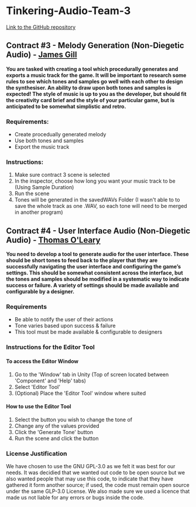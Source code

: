 # Tinkering-Audio-Team-3
[Link to the GitHub repository](https://github.com/atdeJimmyG/Tinkering-Audio-Team-3)

## Contract #3 - Melody Generation (Non-Diegetic Audio) - [James Gill](https://github.com/atdeJimmyG)
**You are tasked with creating a tool which procedurally generates and exports
a music track for the game. It will be important to research some rules to see
which tones and samples go well with each other to design the synthesiser. An
ability to draw upon both tones and samples is expected! The style of music
is up to you as the developer, but should fit the creativity card brief and the
style of your particular game, but is anticipated to be somewhat simplistic and
retro.**

### Requirements:
* Create procedually generated melody
* Use both tones and samples
* Export the music track 

### Instructions:
1. Make sure contract 3 scene is selected
2. In the inspector, choose how long you want your music track to be (Using Sample Duration)
3. Run the scene 
4. Tones will be generated in the savedWAVs Folder (I wasn't able to to save the whole track as one .WAV, so each tone will need to be merged in another program)

## Contract #4 - User Interface Audio (Non-Diegetic Audio) - [Thomas O'Leary](https://github.com/thomasoleary)
**You need to develop a tool to generate audio for the user interface. These
should be short tones to feed back to the player that they are successfully
navigating the user interface and configuring the game’s settings. This should
be somewhat consistent across the interface, but the tones and samples
should be modified in a systematic way to indicate success or failure. A variety
of settings should be made available and configurable by a designer.**

### Requirements
* Be able to notify the user of their actions
* Tone varies based upon success & failure
* This tool must be made available & configurable to designers

### Instructions for the Editor Tool
#### To access the Editor Window
1. Go to the 'Window' tab in Unity (Top of screen located between 'Component' and 'Help' tabs)
2. Select 'Editor Tool'
3. (Optional) Place the 'Editor Tool' window where suited

#### How to use the Editor Tool
1. Select the button you wish to change the tone of
2. Change any of the values provided
3. Click the 'Generate Tone' button
4. Run the scene and click the button

### License Justification 
We have chosen to use the GNU GPL-3.0 as we felt it was best for our needs. It was decidied that we wanted out code to be open source but we also wanted people that may use this code, to indicate that they have gathered it form another source; if used, the code must remain open source under the same GLP-3.0 License. We also made sure we used a licence that made us not liable for any errors or bugs inside the code. 
